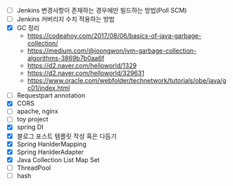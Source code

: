 - [ ] Jenkins 변경사항이 존재하는 경우에만 빌드하는 방법(Poll SCM)
- [ ] Jenkins 커버리지 수치 적용하는 방법
- [x] GC 정리
    - https://codeahoy.com/2017/08/06/basics-of-java-garbage-collection/
    - https://medium.com/@joongwon/jvm-garbage-collection-algorithms-3869b7b0aa6f
    - https://d2.naver.com/helloworld/1329
    - https://d2.naver.com/helloworld/329631
    - https://www.oracle.com/webfolder/technetwork/tutorials/obe/java/gc01/index.html
- [ ] Requestpart annotation
- [x] CORS
- [ ] apache, nginx
- [ ] toy project
- [x] spring DI
- [x] 블로그 포스트 템플릿 작성 혹은 다듬기
- [x] Spring HanlderMapping
- [x] Spring HanlderAdapter
- [x] Java Collection List Map Set
- [ ] ThreadPool
- [ ] hash

